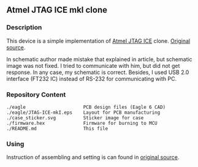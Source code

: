 ## Atmel JTAG ICE mkI clone ##

### Description ###

This device is a simple implementation of [Atmel JTAG ICE](http://www.atmel.com/Images/doc2475.pdf) clone. [Original source](http://pol-sem.narod.ru/AVRminiICE/jtag.htm).

In schematic author made mistake that explained in article, but schematic image was not fixed. I tried to communicate with him, but did not get response. In any case, my schematic is correct. Besides, I used USB 2.0 interface (FT232 IC) instead of RS-232 for communicating with PC.

### Repository Content ###

    ./eagle                     PCB design files (Eagle 6 CAD)
    ./eagle/JTAG-ICE-mkI.eps    Layout for PCB manufacturing
    ./case_sticker.svg          Sticker image for case
    ./firmware.hex              Firmware for burning to MCU
    ./README.md                 This file

### Using ###

Instruction of assembling and setting is can found in [original source](http://pol-sem.narod.ru/AVRminiICE/jtag.htm).